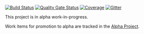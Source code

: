[![Build Status](https://dev.azure.com/outcompute/Outkeep/_apis/build/status/outcomputelabs.outkeep?branchName=master)](https://dev.azure.com/outcompute/Outkeep/_build/latest?definitionId=2&branchName=master)
[![Quality Gate Status](https://sonarcloud.io/api/project_badges/measure?project=outkeep&metric=alert_status)](https://sonarcloud.io/dashboard?id=outkeep)
[![Coverage](https://sonarcloud.io/api/project_badges/measure?project=outkeep&metric=coverage)](https://sonarcloud.io/dashboard?id=outkeep)
[![Gitter](https://badges.gitter.im/outcompute-labs/outkeep.svg)](https://gitter.im/outcompute-labs/outkeep?utm_source=badge&utm_medium=badge&utm_campaign=pr-badge)

This project is in alpha work-in-progress.

Work items for promotion to alpha are tracked in the [Alpha Project](https://github.com/outcomputelabs/outkeep/projects/1).
